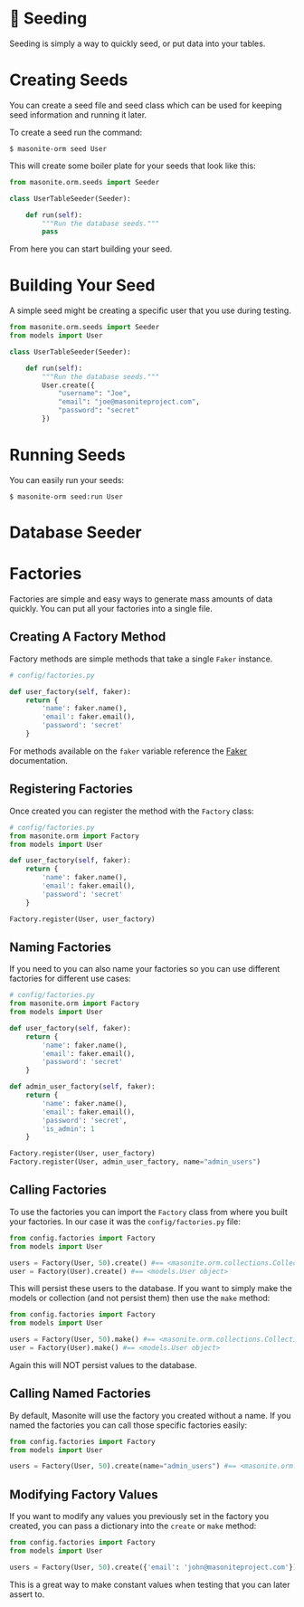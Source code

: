 # 🌱 Seeding

Seeding is simply a way to quickly seed, or put data into your tables.

# Creating Seeds

You can create a seed file and seed class which can be used for keeping seed information and running it later.

To create a seed run the command:

```
$ masonite-orm seed User
```

This will create some boiler plate for your seeds that look like this:

```python
from masonite.orm.seeds import Seeder

class UserTableSeeder(Seeder):

    def run(self):
        """Run the database seeds."""
        pass
```

From here you can start building your seed.

# Building Your Seed

A simple seed might be creating a specific user that you use during testing.

```python
from masonite.orm.seeds import Seeder
from models import User

class UserTableSeeder(Seeder):

    def run(self):
        """Run the database seeds."""
        User.create({
            "username": "Joe",
            "email": "joe@masoniteproject.com",
            "password": "secret"
        })
```

# Running Seeds

You can easily run your seeds:

```
$ masonite-orm seed:run User
```

# Database Seeder

# Factories

Factories are simple and easy ways to generate mass amounts of data quickly. You can put all your factories into a single file. 

## Creating A Factory Method

Factory methods are simple methods that take a single `Faker` instance.

```python
# config/factories.py

def user_factory(self, faker):
    return {
        'name': faker.name(),
        'email': faker.email(),
        'password': 'secret'
    }
```

For methods available on the `faker` variable reference the [Faker](https://faker.readthedocs.io/en/master/) documentation.

## Registering Factories

Once created you can register the method with the `Factory` class:

```python
# config/factories.py
from masonite.orm import Factory
from models import User

def user_factory(self, faker):
    return {
        'name': faker.name(),
        'email': faker.email(),
        'password': 'secret'
    }

Factory.register(User, user_factory)
```

## Naming Factories

If you need to you can also name your factories so you can use different factories for different use cases:

```python
# config/factories.py
from masonite.orm import Factory
from models import User

def user_factory(self, faker):
    return {
        'name': faker.name(),
        'email': faker.email(),
        'password': 'secret'
    }

def admin_user_factory(self, faker):
    return {
        'name': faker.name(),
        'email': faker.email(),
        'password': 'secret',
        'is_admin': 1
    }

Factory.register(User, user_factory)
Factory.register(User, admin_user_factory, name="admin_users")
```

## Calling Factories

To use the factories you can import the `Factory` class from where you built your factories. In our case it was the `config/factories.py` file:

```python
from config.factories import Factory
from models import User

users = Factory(User, 50).create() #== <masonite.orm.collections.Collection object>
user = Factory(User).create() #== <models.User object>
```

This will persist these users to the database. If you want to simply make the models or collection (and not persist them) then use the `make` method:

```python
from config.factories import Factory
from models import User

users = Factory(User, 50).make() #== <masonite.orm.collections.Collection object>
user = Factory(User).make() #== <models.User object>
```

Again this will NOT persist values to the database.

## Calling Named Factories

By default, Masonite will use the factory you created without a name. If you named the factories you can call those specific factories easily:

```python
from config.factories import Factory
from models import User

users = Factory(User, 50).create(name="admin_users") #== <masonite.orm.collections.Collection object>
```

## Modifying Factory Values

If you want to modify any values you previously set in the factory you created, you can pass a dictionary into the `create` or `make` method:

```python
from config.factories import Factory
from models import User

users = Factory(User, 50).create({'email': 'john@masoniteproject.com'}) #== <masonite.orm.collections.Collection object>
```

This is a great way to make constant values when testing that you can later assert to.

